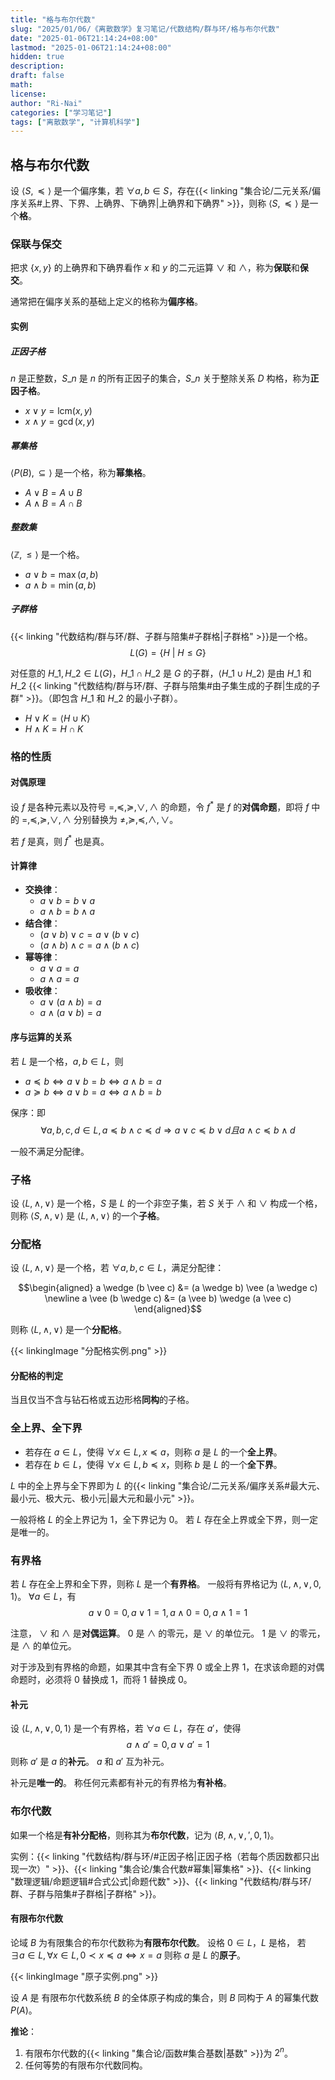 ```yaml
---
title: "格与布尔代数"
slug: "2025/01/06/《离散数学》复习笔记/代数结构/群与环/格与布尔代数"
date: "2025-01-06T21:14:24+08:00"
lastmod: "2025-01-06T21:14:24+08:00"
hidden: true
description:
draft: false
math:
license:
author: "Ri-Nai"
categories: ["学习笔记"]
tags: ["离散数学", "计算机科学"]
---
```


## 格与布尔代数
设 $\langle S, \preccurlyeq \rangle$ 是一个偏序集，若 $\forall a, b \in S$，存在{{< linking "集合论/二元关系/偏序关系#上界、下界、上确界、下确界|上确界和下确界" >}}，则称 $\langle S, \preccurlyeq \rangle$ 是一个**格**。

### 保联与保交
把求 $\lbrace x, y \rbrace$ 的上确界和下确界看作 $x$ 和 $y$ 的二元运算 $\vee$ 和 $\wedge$，称为**保联**和**保交**。

通常把在偏序关系的基础上定义的格称为**偏序格**。

#### 实例
##### 正因子格
$n$ 是正整数，$S\_n$ 是 $n$ 的所有正因子的集合，$S\_n$ 关于整除关系 $D$ 构格，称为**正因子格**。
- $x \vee y = \mathrm{lcm}(x, y)$
- $x \wedge y = \gcd(x, y)$

##### 幂集格
$\langle P(B), \subseteq \rangle$ 是一个格，称为**幂集格**。
- $A \vee B = A \cup B$
- $A \wedge B = A \cap B$

##### 整数集
$\langle \mathbb{Z}, \leq \rangle$ 是一个格。
- $a \vee b = \max(a, b)$
- $a \wedge b = \min(a, b)$

##### 子群格
{{< linking "代数结构/群与环/群、子群与陪集#子群格|子群格" >}}是一个格。  
$$L(G) = \lbrace H \ | \ H \leq G \rbrace$$  

对任意的 $H\_1, H\_2 \in L(G)$，$H\_1 \cap H\_2$ 是 $G$ 的子群，$\langle H\_1 \cup H\_2 \rangle$ 是由 $H\_1$ 和 $H\_2$ {{< linking "代数结构/群与环/群、子群与陪集#由子集生成的子群|生成的子群" >}}。（即包含 $H\_1$ 和 $H\_2$ 的最小子群）。  
- $H \vee K = \langle H \cup K \rangle$
- $H \wedge K = H \cap K$

### 格的性质
#### 对偶原理
设 $f$ 是各种元素以及符号 $=, \preccurlyeq, \succcurlyeq, \vee, \wedge$ 的命题，令 $f^*$ 是 $f$ 的**对偶命题**，即将 $f$ 中的 $=, \preccurlyeq, \succcurlyeq, \vee, \wedge$ 分别替换为 $\neq, \succcurlyeq, \preccurlyeq, \wedge, \vee$。

若 $f$ 是真，则 $f^*$ 也是真。

#### 计算律
- **交换律**：
    - $a \vee b = b \vee a$
    - $a \wedge b = b \wedge a$
- **结合律**：
    - $(a \vee b) \vee c = a \vee (b \vee c)$
    - $(a \wedge b) \wedge c = a \wedge (b \wedge c)$ 
- **幂等律**：
    - $a \vee a = a$
    - $a \wedge a = a$
- **吸收律**：
    - $a \vee (a \wedge b) = a$
    - $a \wedge (a \vee b) = a$

#### 序与运算的关系
若 $L$ 是一个格，$a, b \in L$，则
- $a \preccurlyeq b \Leftrightarrow a \vee b = b \Leftrightarrow a \wedge b = a$
- $a \succcurlyeq b \Leftrightarrow a \vee b = a \Leftrightarrow a \wedge b = b$

保序：即
$$\forall a, b, c, d \in L, a \preccurlyeq b \land c \preccurlyeq d \Rightarrow a \vee c \preccurlyeq b \vee d 且 a \wedge c \preccurlyeq b \wedge d$$

一般不满足分配律。

### 子格
设 $\langle L, \wedge, \vee \rangle$ 是一个格，$S$ 是 $L$ 的一个非空子集，若 $S$ 关于 $\wedge$ 和 $\vee$ 构成一个格，则称 $\langle S, \wedge, \vee \rangle$ 是 $\langle L, \wedge, \vee \rangle$ 的一个**子格**。


### 分配格
设 $\langle L, \wedge, \vee \rangle$ 是一个格，若 $\forall a, b, c \in L$，满足分配律：

$$\begin{aligned}
a \wedge (b \vee c) &= (a \wedge b) \vee (a \wedge c) \newline 
a \vee (b \wedge c) &= (a \vee b) \wedge (a \vee c)
\end{aligned}$$

则称 $\langle L, \wedge, \vee \rangle$ 是一个**分配格**。

{{< linkingImage "分配格实例.png" >}}

#### 分配格的判定
当且仅当不含与钻石格或五边形格**同构**的子格。

### 全上界、全下界
- 若存在 $a \in L$，使得 $\forall x \in L, x \preccurlyeq a$，则称 $a$ 是 $L$ 的一个**全上界**。
- 若存在 $b \in L$，使得 $\forall x \in L, b \preccurlyeq x$，则称 $b$ 是 $L$ 的一个**全下界**。

$L$ 中的全上界与全下界即为 $L$ 的{{< linking "集合论/二元关系/偏序关系#最大元、最小元、极大元、极小元|最大元和最小元" >}}。

一般将格 $L$ 的全上界记为 $1$，全下界记为 $0$。
若 $L$ 存在全上界或全下界，则一定是唯一的。

### 有界格
若 $L$ 存在全上界和全下界，则称 $L$ 是一个**有界格**。
一般将有界格记为 $\langle L, \wedge, \vee, 0, 1 \rangle$。
$\forall a \in L$，有
$$a \vee 0 = 0, a \vee 1 = 1, a \wedge 0 = 0, a \wedge 1 = 1$$

注意， $\vee$ 和 $\wedge$ 是**对偶运算**。
$0$ 是 $\wedge$ 的零元，是 $\vee$ 的单位元。
$1$ 是 $\vee$ 的零元，是 $\wedge$ 的单位元。

对于涉及到有界格的命题，如果其中含有全下界 $0$ 或全上界 $1$，在求该命题的对偶命题时，必须将 $0$ 替换成 $1$，而将 $1$ 替换成 $0$。

#### 补元
设 $\langle L, \wedge, \vee, 0, 1 \rangle$ 是一个有界格，若 $\forall a \in L$，存在 $a'$，使得
$$a \wedge a' = 0, a \vee a' = 1$$
则称 $a'$ 是 $a$ 的**补元**。
$a$ 和 $a'$ 互为补元。

补元是**唯一的**。
称任何元素都有补元的有界格为**有补格**。

### 布尔代数
如果一个格是**有补分配格**，则称其为**布尔代数**，记为 $\langle B, \wedge, \vee, ', 0, 1 \rangle$。

实例：{{< linking "代数结构/群与环/#正因子格|正因子格（若每个质因数都只出现一次）" >}}、{{< linking "集合论/集合代数#幂集|幂集格" >}}、{{< linking "数理逻辑/命题逻辑#合式公式|命题代数" >}}、{{< linking "代数结构/群与环/群、子群与陪集#子群格|子群格" >}}。

#### 有限布尔代数
论域 $B$ 为有限集合的布尔代数称为**有限布尔代数**。
设格 $0 \in L$，$L$ 是格，
若 $\exists a \in L, \forall x \in L, 0 \prec x \preccurlyeq a \Leftrightarrow x = a$
则称 $a$ 是 $L$ 的**原子**。

{{< linkingImage "原子实例.png" >}}

设 $A$ 是 有限布尔代数系统 $B$ 的全体原子构成的集合，则 $B$ 同构于 $A$ 的幂集代数 $P(A)$。

**推论**：
1. 有限布尔代数的{{< linking "集合论/函数#集合基数|基数" >}}为 $2^n$。
2. 任何等势的有限布尔代数同构。


